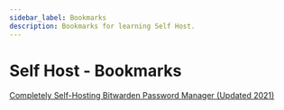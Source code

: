 ```yaml
---
sidebar_label: Bookmarks
description: Bookmarks for learning Self Host.
---
```


# Self Host - Bookmarks

[Completely Self-Hosting Bitwarden Password Manager (Updated 2021)](https://theselfhostingblog.com/posts/how-to-self-host-bitwarden-on-ubuntu-server/) 